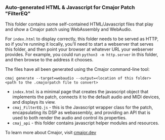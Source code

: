 ### Auto-generated HTML & Javascript for Cmajor Patch "FilterEQ"

This folder contains some self-contained HTML/Javascript files that play and show a Cmajor
patch using WebAssembly and WebAudio.

For `index.html` to display correctly, this folder needs to be served as HTTP, so if you're
running it locally, you'll need to start a webserver that serves this folder, and then
point your browser at whatever URL your webserver provides. For example, you could run
`python3 -m http.server` in this folder, and then browse to the address it chooses.

The files have all been generated using the Cmajor command-line tool:
```
cmaj generate --target=webaudio --output=<location of this folder> <path to the .cmajorpatch file to convert>
```

- `index.html` is a minimal page that creates the javascript object that implements the patch,
   connects it to the default audio and MIDI devices, and displays its view.
- `cmaj_FilterEQ.js` - this is the Javascript wrapper class for the patch, encapsulating its
   DSP as webassembly, and providing an API that is used to both render the audio and
   control its properties.
- `cmaj_api` - this folder contains javascript helper modules and resources.

To learn more about Cmajor, visit [cmajor.dev](cmajor.dev)
